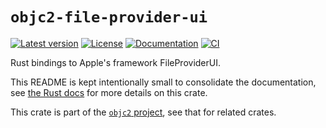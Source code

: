 # `objc2-file-provider-ui`

[![Latest version](https://badgen.net/crates/v/objc2-file-provider-ui)](https://crates.io/crates/objc2-file-provider-ui)
[![License](https://badgen.net/badge/license/Zlib%20OR%20Apache-2.0%20OR%20MIT/blue)](../../LICENSE.md)
[![Documentation](https://docs.rs/objc2-file-provider-ui/badge.svg)](https://docs.rs/objc2-file-provider-ui/)
[![CI](https://github.com/madsmtm/objc2/actions/workflows/ci.yml/badge.svg)](https://github.com/madsmtm/objc2/actions/workflows/ci.yml)

Rust bindings to Apple's framework FileProviderUI.

This README is kept intentionally small to consolidate the documentation, see
[the Rust docs](https://docs.rs/objc2-file-provider-ui/) for more details on this crate.

This crate is part of the [`objc2` project](https://github.com/madsmtm/objc2),
see that for related crates.
